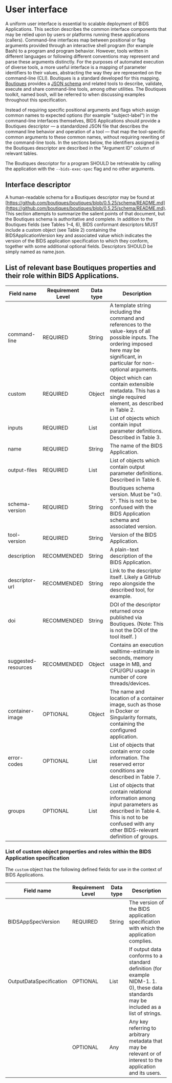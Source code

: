 # User interface

A uniform user interface is essential to scalable deployment of BIDS
Applications. This section describes the common interface components that may be
relied upon by users or platforms running these applications (callers).
Command-line interfaces map between positional or flag arguments provided
through an interactive shell program (for example Bash) to a program and program
behavior. However, tools written in different languages or following different
conventions may represent and parse these arguments distinctly. For the purposes
of automated execution of diverse tools, a more useful interface is a mapping of
parameter identifiers to their values, abstracting the way they are represented
on the command-line (CLI). Boutiques is a standard developed for this mapping.
[Boutiques](https://github.com/boutiques/boutiques) provides a
[JSON schema](https://github.com/boutiques/boutiques/tree/master/schema) and
related tools to describe, validate, execute and share command-line tools, among
other utilities. The Boutiques toolkit, named bosh, will be referred to when
discussing examples throughout this specification.

Instead of requiring specific positional arguments and flags which assign common
names to expected options (for example "subject-label") in the command-line interfaces
themselves, BIDS Applications should provide a Boutiques descriptor — a
standardized JSON file that describes the command line behavior and operation of
a tool — that map the tool-specific common arguments to these common names,
without requiring rewriting of the command-line tools. In the sections below,
the identifiers assigned in the Boutiques descriptor are described in the
"Argument ID" column of relevant tables.

The Boutiques descriptor for a program SHOULD be retrievable by calling the
application with the `--bids-exec-spec` flag and no other arguments.

## Interface descriptor

A human-readable schema for a Boutiques descriptor may be found at
[https://github.com/boutiques/boutiques/blob/0.5.25/schema/README.md](https://github.com/boutiques/boutiques/blob/0.5.25/schema/README.md).
This section attempts to summarize the salient points of that document, but the
Boutiques schema is authoritative and complete. In addition to the Boutiques
fields (see Tables 1–4, 6), BIDS conformant descriptors MUST include a custom
object (see Table 2) containing the BIDSApplicationVersion key and associated
value which indicates the version of the BIDS application specification to which
they conform, together with some additional optional fields. Descriptors SHOULD
be simply named as name.json.

## List of relevant base Boutiques properties and their role within BIDS Applications.

| Field name          | Requirement Level | Data type | Description                                                                                                                                                                               |
|---------------------|-------------------|-----------|-------------------------------------------------------------------------------------------------------------------------------------------------------------------------------------------|
| command-line        | REQUIRED          | String    | A template string including the command and references to the value-keys of all possible inputs.  The ordering imposed here may be significant, in particular for non-optional arguments. |
| custom              | REQUIRED          | Object    | Object which can contain extensible metadata.  This has a single required element, as described in Table 2.                                                                               |
| inputs              | REQUIRED          | List      | List of objects which contain input parameter definitions.  Described in Table 3.                                                                                                         |
| name                | REQUIRED          | String    | The name of the BIDS Application.                                                                                                                                                         |
| output-files        | REQUIRED          | List      | List of objects which contain output parameter definitions.  Described in Table 6.                                                                                                        |
| schema-version      | REQUIRED          | String    | Boutiques schema version.  Must be "≥0. 5".  This is not to be confused with the BIDS Application schema and associated version.                                                          |
| tool-version        | REQUIRED          | String    | Version of the BIDS Application.                                                                                                                                                          |
| description         | RECOMMENDED       | String    | A plain-text description of the BIDS Application.                                                                                                                                         |
| descriptor-url      | RECOMMENDED       | String    | Link to the descriptor itself.  Likely a GitHub repo alongside the described tool, for example.                                                                                           |
| doi                 | RECOMMENDED       | String    | DOI of the descriptor returned once published via Boutiques.  (Note: This is not the DOI of the tool itself. )                                                                            |
| suggested-resources | RECOMMENDED       | Object    | Contains an execution walltime-estimate in seconds, memory usage in MB, and CPU/GPU usage in number of core threads/devices.                                                              |
| container-image     | OPTIONAL          | Object    | The name and location of a container image, such as those in Docker or Singularity formats, containing the configured application.                                                        |
| error-codes         | OPTIONAL          | List      | List of objects that contain error code information.  The reserved error conditions are described in Table 7.                                                                             |
| groups              | OPTIONAL          | List      | List of objects that contain relational information among input parameters as described in Table 4.  This is not to be confused with any other BIDS-relevant definition of groups.        |

### List of custom object properties and roles within the BIDS Application specification

The `custom` object has the following defined fields for use in the context of BIDS Applications.

| Field name              | Requirement Level | Data type | Description                                                                                                                             |
|-------------------------|-------------------|-----------|-----------------------------------------------------------------------------------------------------------------------------------------|
| BIDSAppSpecVersion      | REQUIRED          | String    | The version of the BIDS application specification with which the application complies.                                                  |
| OutputDataSpecification | OPTIONAL          | List      | If output data conforms to a standard definition (for example NIDM-1. 1. 0), these data standards may be included as a list of strings. |
| <unspecified>           | OPTIONAL          | Any       | Any key referring to arbitrary metadata that may be relevant or of interest to the application and its users.                           |
